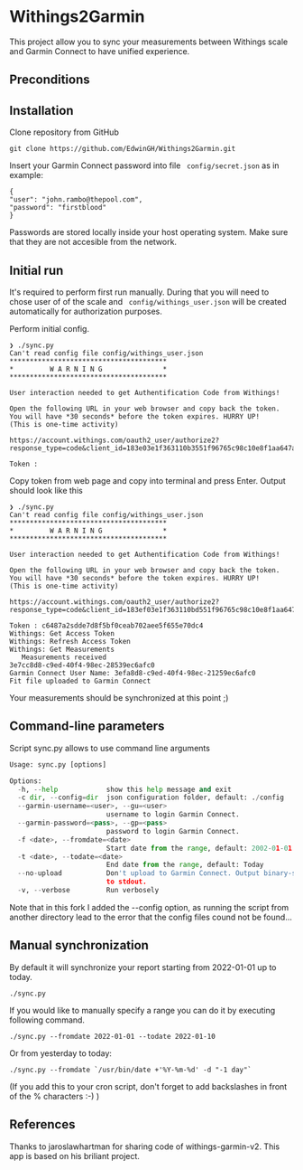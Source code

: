 # Withings2Garmin

This project allow you to sync your measurements between Withings scale and Garmin Connect to have unified experience.

## Preconditions

## Installation

Clone repository from GitHub

```
git clone https://github.com/EdwinGH/Withings2Garmin.git
```
Insert your Garmin Connect password into file ``` config/secret.json``` as in example:

``` 
{
"user": "john.rambo@thepool.com",
"password": "firstblood"
}
``` 

Passwords are stored locally inside your host operating system. Make sure that they are not accesible from the network. 

## Initial run



It's required to perform first run manually. During that you will need to chose user of of the scale and ``` config/withings_user.json``` will be created automatically for authorization purposes.

Perform initial config.

```
❯ ./sync.py
Can't read config file config/withings_user.json
***************************************
*         W A R N I N G               *
***************************************

User interaction needed to get Authentification Code from Withings!

Open the following URL in your web browser and copy back the token. You will have *30 seconds* before the token expires. HURRY UP!
(This is one-time activity)

https://account.withings.com/oauth2_user/authorize2?response_type=code&client_id=183e03e1f363110b3551f96765c98c10e8f1aa647a37067a1cb64bbbaf491626&state=OK&scope=user.metrics&redirect_uri=https://wieloryb.uk.to/withings/withings.html&

Token :  
```

Copy token from web page and copy into terminal and press Enter. Output should look like this 
```
❯ ./sync.py
Can't read config file config/withings_user.json
***************************************
*         W A R N I N G               *
***************************************

User interaction needed to get Authentification Code from Withings!

Open the following URL in your web browser and copy back the token. You will have *30 seconds* before the token expires. HURRY UP!
(This is one-time activity)

https://account.withings.com/oauth2_user/authorize2?response_type=code&client_id=183ef03e1f363110bd551f96765c98c10e8f1aa647a37067a1cb64bbbaf491626&state=OK&scope=user.metrics&redirect_uri=https://wieloryb.uk.to/withings/withings.html&

Token : c6487a2sdde7d8f5bf0ceab702aee5f655e70dc4
Withings: Get Access Token
Withings: Refresh Access Token
Withings: Get Measurements
   Measurements received
3e7cc8d8-c9ed-40f4-98ec-28539ec6afc0
Garmin Connect User Name: 3efa8d8-c9ed-40f4-98ec-21259ec6afc0
Fit file uploaded to Garmin Connect
```

Your measurements should be synchronized at this point ;) 

## Command-line parameters

Script sync.py allows to use command line arguments 

```./sync.py --help
Usage: sync.py [options]

Options:
  -h, --help            show this help message and exit
  -c dir, --config=dir  json configuration folder, default: ./config
  --garmin-username=<user>, --gu=<user>
                        username to login Garmin Connect.
  --garmin-password=<pass>, --gp=<pass>
                        password to login Garmin Connect.
  -f <date>, --fromdate=<date>
                        Start date from the range, default: 2002-01-01
  -t <date>, --todate=<date>
                        End date from the range, default: Today
  --no-upload           Don't upload to Garmin Connect. Output binary-strings
                        to stdout.
  -v, --verbose         Run verbosely
```

Note that in this fork I added the --config option, as running the script from another directory lead to the error that the config files cound not be found...

## Manual synchronization

By default it will synchronize your report starting from 2022-01-01 up to today. 

```./sync.py```

If you would like to manually specify a range you can do it by executing following command.

```./sync.py --fromdate 2022-01-01 --todate 2022-01-10```

Or from yesterday to today:

```./sync.py --fromdate `/usr/bin/date +'%Y-%m-%d' -d "-1 day"` ```

(If you add this to your cron script, don't forget to add backslashes in front of the % characters :-) )

## References

Thanks to jaroslawhartman for sharing code of withings-garmin-v2. This app is based on his briliant project.
